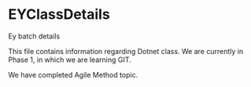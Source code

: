 # EYClassDetails
Ey batch details

This file contains information regarding Dotnet class. 
We are currently in Phase 1, in which we are learning GIT.

We have completed Agile Method topic.

